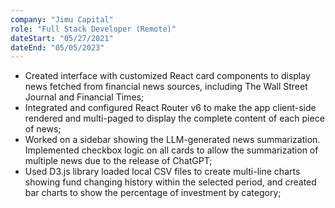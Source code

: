 ```yaml
---
company: "Jimu Capital"
role: "Full Stack Developer (Remote)"
dateStart: "05/27/2021"
dateEnd: "05/05/2023"
---
```


- Created interface with customized React card components to display news fetched from financial news sources, including The Wall Street Journal and Financial Times;
- Integrated and configured React Router v6 to make the app client-side rendered and multi-paged to display the complete content of each piece of news;
- Worked on a sidebar showing the LLM-generated news summarization. Implemented checkbox logic on all cards to allow the summarization of multiple news due to the release of ChatGPT;
- Used D3.js library loaded local CSV files to create multi-line charts showing fund changing history within the selected period, and created bar charts to show the percentage of investment by category;

